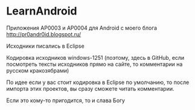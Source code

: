 LearnAndroid
============

Приложения AP0003 и AP0004 для Android
с моего блога http://pr0andr0id.blogspot.ru/

Исходники писались в Eclipse

Кодировка исходников windows-1251
(поэтому, здесь в GitHub,
если посмотреть тексты исходников прямо на сайте,
то комментарии на русском кракозябрами)

По идее если у вас стоит кодировка в Eclipse по умолчанию,
то после импорта этих проектов, вы сразу сможете читать комментарии.

Если это кому-то пригодится, то и слава Богу
